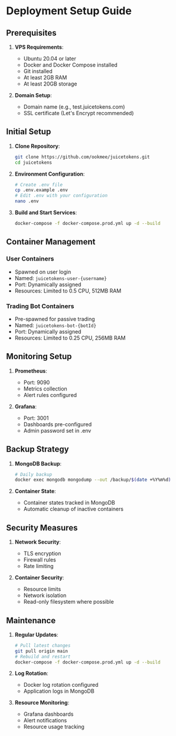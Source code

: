 # Deployment Setup Guide

## Prerequisites

1. **VPS Requirements**:
   - Ubuntu 20.04 or later
   - Docker and Docker Compose installed
   - Git installed
   - At least 2GB RAM
   - At least 20GB storage

2. **Domain Setup**:
   - Domain name (e.g., test.juicetokens.com)
   - SSL certificate (Let's Encrypt recommended)

## Initial Setup

1. **Clone Repository**:
   ```bash
   git clone https://github.com/ookmee/juicetokens.git
   cd juicetokens
   ```

2. **Environment Configuration**:
   ```bash
   # Create .env file
   cp .env.example .env
   # Edit .env with your configuration
   nano .env
   ```

3. **Build and Start Services**:
   ```bash
   docker-compose -f docker-compose.prod.yml up -d --build
   ```

## Container Management

### User Containers
- Spawned on user login
- Named: `juicetokens-user-{username}`
- Port: Dynamically assigned
- Resources: Limited to 0.5 CPU, 512MB RAM

### Trading Bot Containers
- Pre-spawned for passive trading
- Named: `juicetokens-bot-{botId}`
- Port: Dynamically assigned
- Resources: Limited to 0.25 CPU, 256MB RAM

## Monitoring Setup

1. **Prometheus**:
   - Port: 9090
   - Metrics collection
   - Alert rules configured

2. **Grafana**:
   - Port: 3001
   - Dashboards pre-configured
   - Admin password set in .env

## Backup Strategy

1. **MongoDB Backup**:
   ```bash
   # Daily backup
   docker exec mongodb mongodump --out /backup/$(date +%Y%m%d)
   ```

2. **Container State**:
   - Container states tracked in MongoDB
   - Automatic cleanup of inactive containers

## Security Measures

1. **Network Security**:
   - TLS encryption
   - Firewall rules
   - Rate limiting

2. **Container Security**:
   - Resource limits
   - Network isolation
   - Read-only filesystem where possible

## Maintenance

1. **Regular Updates**:
   ```bash
   # Pull latest changes
   git pull origin main
   # Rebuild and restart
   docker-compose -f docker-compose.prod.yml up -d --build
   ```

2. **Log Rotation**:
   - Docker log rotation configured
   - Application logs in MongoDB

3. **Resource Monitoring**:
   - Grafana dashboards
   - Alert notifications
   - Resource usage tracking 